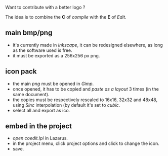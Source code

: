 Want to contribute with a better logo ?

The idea is to combine the **C** of _compile_ with the **E** of _Edit_.

## main bmp/png

- it's currently made in _Inkscape_, it can be redesigned elsewhere, as long as the software used is free.
- it must be exported as a 256x256 px png.

## icon pack

- the main _png_ must be opened in _Gimp_.
- once opened, it has to be copied and _paste as a layout_ 3 times (in the same document).
- the copies must be respectively rescaled to 16x16, 32x32 and 48x48, using _Sinc_ interpolation (by default it's set to _cubic_.
- select all and export as ico.

## embed in the project

- _open coedit.lpi_ in Lazarus.
- in the project menu, click project options and click to change the icon.
- save.